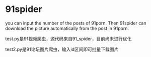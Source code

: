 # 91spider
you can input the number of the posts of 91porn.
Then 91spider can download the picture automatically from the post in 91porn.

test.py是91视频爬虫，源代码来自91_spider，目前尚未进行优化

test2.py是91论坛图片爬虫，输入id区间即可批量下载图片
